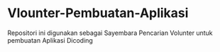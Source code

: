 # Vlounter-Pembuatan-Aplikasi
Repositori ini digunakan sebagai Sayembara Pencarian Volunter untuk pembuatan Aplikasi Dicoding
